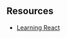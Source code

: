 Resources
----------
* [Learning React](https://www.safaribooksonline.com/library/view/learning-react/9780134546513/)